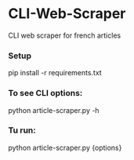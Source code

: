 # CLI-Web-Scraper
CLI web scraper for french articles

### Setup 
pip install -r requirements.txt

### To see CLI options:
python article-scraper.py -h

### Tu run:
python article-scraper.py {options}
